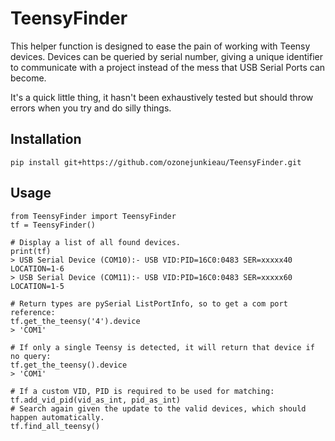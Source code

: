 # TeensyFinder

This helper function is designed to ease the pain of working with Teensy devices. Devices can be queried by serial number, giving a unique identifier to communicate with a project instead of the mess that USB Serial Ports can become.

It's a quick little thing, it hasn't been exhaustively tested but should throw errors when you try and do silly things.

## Installation
`pip install git+https://github.com/ozonejunkieau/TeensyFinder.git`


## Usage
```
from TeensyFinder import TeensyFinder
tf = TeensyFinder()

# Display a list of all found devices.
print(tf)
> USB Serial Device (COM10):- USB VID:PID=16C0:0483 SER=xxxxx40 LOCATION=1-6
> USB Serial Device (COM11):- USB VID:PID=16C0:0483 SER=xxxxx60 LOCATION=1-5

# Return types are pySerial ListPortInfo, so to get a com port reference:
tf.get_the_teensy('4').device
> 'COM1'

# If only a single Teensy is detected, it will return that device if no query:
tf.get_the_teensy().device
> 'COM1'

# If a custom VID, PID is required to be used for matching:
tf.add_vid_pid(vid_as_int, pid_as_int)
# Search again given the update to the valid devices, which should happen automatically.
tf.find_all_teensy()
```

